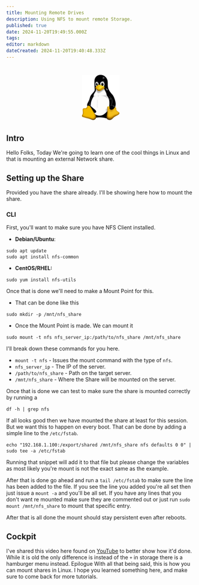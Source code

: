 ```yaml
---
title: Mounting Remote Drives
description: Using NFS to mount remote Storage.
published: true
date: 2024-11-20T19:49:55.000Z
tags: 
editor: markdown
dateCreated: 2024-11-20T19:40:48.333Z
---
```


<div align="center">
    <h1> <img src ="./images/tux.png" alt="tux the penguin logo" style="width:20%;height:20%"> </h1>
</div>


## Intro

Hello Folks, Today We're going to learn one of the cool things in Linux and that is mounting an external Network share.


## Setting up the Share

Provided you have the share already. I'll be showing here how to mount the share.

### CLI

First, you'll want to make sure you have NFS Client installed.

- **Debian/Ubuntu**:

```shell
sudo apt update
sudo apt install nfs-common
```

- **CentOS/RHEL:**

```shell
sudo yum install nfs-utils
```

Once that is done we'll need to make a Mount Point for this.

- That can be done like this

```shell
sudo mkdir -p /mnt/nfs_share
```
- Once the Mount Point is made. We can mount it

```shell
sudo mount -t nfs nfs_server_ip:/path/to/nfs_share /mnt/nfs_share
```
I'll break down these commands for you here.

- `mount -t nfs` - Issues the mount command with the type of `nfs`.
- `nfs_server_ip` - The IP of the server.
- `/path/to/nfs_share` - Path on the target server.
- `/mnt/nfs_share` - Where the Share will be mounted on the server.

Once that is done we can test to make sure the share is mounted correctly by running a

```shell
df -h | grep nfs
```
If all looks good then we have mounted the share at least for this session. But we want this to happen on every boot. That can be done by adding a simple line to the `/etc/fstab`.

```shell
echo "192.168.1.100:/export/shared /mnt/nfs_share nfs defaults 0 0" | sudo tee -a /etc/fstab
```

Running that snippet will add it to that file but please change the variables as most likely you're mount is not the exact same as the example.

After that is done go ahead and run a `tail /etc/fstab` to make sure the line has been added to the file. If you see the line you added you're all set then just issue a `mount -a` and you'll be all set. If you have any lines that you don't want re mounted make sure they are commented out or just run `sudo mount /mnt/nfs_share` to mount that specific entry.

After that is all done the mount should stay persistent even after reboots.

## Cockpit

I've shared this video here found on [YouTube](https://www.youtube.com/embed/PGCBda3Le9Y?si=ccmR-BPg5JssM-1Q) to better show how it'd done. While it is old the only difference is instead of the `+` in storage there is a hamburger menu instead.
Epilogue
With all that being said, this is how you can mount shares in Linux. I hope you learned something here, and make sure to come back for more tutorials.









